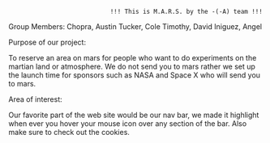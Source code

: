                                 !!! This is M.A.R.S. by the -(-A) team !!!

Group Members:
      Chopra, Austin
      Tucker, Cole
      Timothy, David
      Iniguez, Angel


Purpose of our project:

  To reserve an area on mars for people who want to do experiments on the martian land or atmosphere.
  We do not send you to mars rather we set up the launch time for sponsors such as NASA and Space X who will send you to
 mars.

Area of interest:

  Our favorite part of the web site would be our nav bar, we made it highlight when ever you hover your mouse icon over
 any section of the bar.  Also make sure to check out the cookies.






